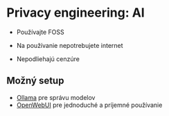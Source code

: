 # Privacy engineering: AI

- Používajte FOSS

- Na používanie nepotrebujete internet

- Nepodliehajú cenzúre

## Možný setup

- [Ollama](https://ollama.com) pre správu modelov
- [OpenWebUI](https://openwebui.com) pre jednoduché a príjemné používanie
